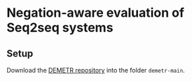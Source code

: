 # Negation-aware evaluation of Seq2seq systems

## Setup
Download the [DEMETR repository](https://github.com/marzenakrp/demetr) into the folder ```demetr-main```.